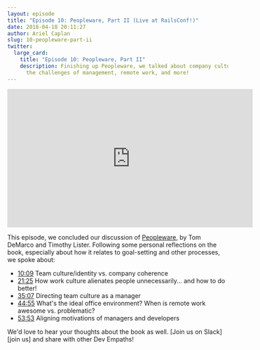 ```yaml
---
layout: episode
title: "Episode 10: Peopleware, Part II (Live at RailsConf!)"
date: 2018-04-18 20:11:27
author: Ariel Caplan
slug: 10-peopleware-part-ii
twitter:
  large_card:
    title: "Episode 10: Peopleware, Part II"
    description: Finishing up Peopleware, we talked about company culture,
      the challenges of management, remote work, and more!
---
```


<iframe width="560" height="315" src="https://www.youtube.com/embed/JlcEHatXr-I" frameborder="0" allowfullscreen></iframe>

This episode, we concluded our discussion of [Peopleware][Peopleware], by Tom
DeMarco and Timothy Lister.  Following some personal reflections on the book,
especially about how it relates to goal-setting and other processes, we spoke
about:

* [10:09][Team Culture and Identity] Team culture/identity vs. company coherence
* [21:25][Culture and D&I Efforts] How work culture alienates people unnecessarily... and how to do better!
* [35:07][Managing Culture] Directing team culture as a manager
* [44:55][Ideal Office Environment] What's the ideal office environment? When is remote work awesome vs. problematic?
* [53:53][Aligning Motivations] Aligning motivations of managers and developers

We'd love to hear your thoughts about the book as well.  [Join us on Slack][join us]
and share with other Dev Empaths!

[Peopleware]: https://www.amazon.com/Peopleware-Productive-Projects-Teams-3rd/dp/0321934113/ref=dp_ob_title_bk
[Team Culture and Identity]: https://youtu.be/JlcEHatXr-I?t=10m9s
[Culture and D&I Efforts]: https://youtu.be/JlcEHatXr-I?t=21m25s
[Managing Culture]: https://youtu.be/JlcEHatXr-I?t=35m7s
[Ideal Office Environment]: https://youtu.be/JlcEHatXr-I?t=44m55s
[Aligning Motivations]: https://youtu.be/JlcEHatXr-I?t=53m53s
